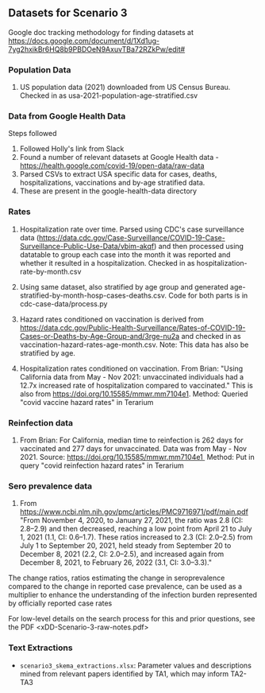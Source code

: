 ## Datasets for Scenario 3

Google doc tracking methodology for finding datasets at https://docs.google.com/document/d/1Xd1ug-7yg2hxikBr6HQ8b9PBDOeN9AxuvTBa72RZkPw/edit#


### Population Data
1. US population data (2021) downloaded from US Census Bureau. Checked in as usa-2021-population-age-stratified.csv 


### Data from Google Health Data
Steps followed
1. Followed Holly's link from Slack
2. Found a number of relevant datasets at Google Health data - https://health.google.com/covid-19/open-data/raw-data
3. Parsed CSVs to extract USA specific data for cases, deaths, hospitalizations, vaccinations and
   by-age stratified data.
4. These are present in the google-health-data directory


### Rates
1. Hospitalization rate over time. Parsed using CDC's case surveillance data
   (https://data.cdc.gov/Case-Surveillance/COVID-19-Case-Surveillance-Public-Use-Data/vbim-akqf) and then processed
   using datatable to group each case into the month it was reported and whether it resulted in a
   hospitalization. Checked in as hospitalization-rate-by-month.csv  
2. Using same dataset, also stratified by age group and generated age-stratified-by-month-hosp-cases-deaths.csv.
   Code for both parts is in cdc-case-data/process.py
3. Hazard rates conditioned on vaccination is derived from https://data.cdc.gov/Public-Health-Surveillance/Rates-of-COVID-19-Cases-or-Deaths-by-Age-Group-and/3rge-nu2a and checked in as vaccination-hazard-rates-age-month.csv. Note: This data has also be stratified by age.

4. Hospitalization rates conditioned on vaccination. From Brian:
   "Using California data from May - Nov 2021: unvaccinated individuals had a 12.7x increased rate of hospitalization compared to vaccinated."
   This is also from https://doi.org/10.15585/mmwr.mm7104e1. Method: Queried "covid vaccine hazard rates" in Terarium


### Reinfection data

1. From Brian:  For California, median time to reinfection is 262 days for vaccinated and 277 days for unvaccinated.
Data was from May - Nov 2021. Source: https://doi.org/10.15585/mmwr.mm7104e1 
Method: Put in query "covid reinfection hazard rates" in Terarium


### Sero prevalence data
1. From https://www.ncbi.nlm.nih.gov/pmc/articles/PMC9716971/pdf/main.pdf 
"From November 4, 2020, to January 27, 2021, the ratio was 2.8 (CI: 2.8–2.9) and then decreased, reaching a low point from April 21 to July 1, 2021 (1.1, CI: 0.6–1.7). These ratios increased to 2.3 (CI: 2.0–2.5) from July 1 to September 20, 2021, held steady from September 20 to December 8, 2021 (2.2, CI: 2.0–2.5), and increased again from December 8, 2021, to February 26, 2022 (3.1, CI: 3.0–3.3)."

The change ratios, ratios estimating the change in seroprevalence compared to the change in reported case prevalence, can be used as a multiplier to enhance the understanding of the infection burden represented by officially reported case rates

For low-level details on the search process for this and prior questions, see the PDF <xDD-Scenario-3-raw-notes.pdf>

### Text Extractions
- `scenario3_skema_extractions.xlsx`: Parameter values and descriptions mined from relevant papers identified by TA1, which may inform TA2-TA3 
